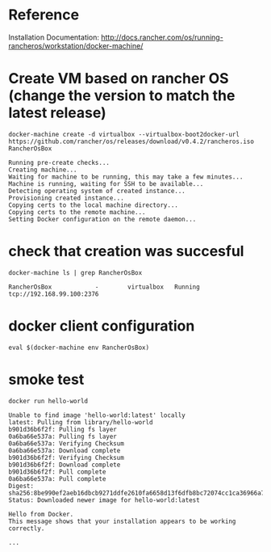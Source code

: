# Reference
Installation Documentation:
http://docs.rancher.com/os/running-rancheros/workstation/docker-machine/

# Create VM based on rancher OS (change the version to match the latest release)
```shell
docker-machine create -d virtualbox --virtualbox-boot2docker-url https://github.com/rancher/os/releases/download/v0.4.2/rancheros.iso RancherOsBox
```

```
Running pre-create checks...
Creating machine...
Waiting for machine to be running, this may take a few minutes...
Machine is running, waiting for SSH to be available...
Detecting operating system of created instance...
Provisioning created instance...
Copying certs to the local machine directory...
Copying certs to the remote machine...
Setting Docker configuration on the remote daemon...
```

# check that creation was succesful
```shell
docker-machine ls | grep RancherOsBox
```
```
RancherOsBox            -        virtualbox   Running   tcp://192.168.99.100:2376
```

# docker client configuration
```shell
eval $(docker-machine env RancherOsBox)
```

# smoke test
```shell
docker run hello-world
```
```
Unable to find image 'hello-world:latest' locally
latest: Pulling from library/hello-world
b901d36b6f2f: Pulling fs layer
0a6ba66e537a: Pulling fs layer
0a6ba66e537a: Verifying Checksum
0a6ba66e537a: Download complete
b901d36b6f2f: Verifying Checksum
b901d36b6f2f: Download complete
b901d36b6f2f: Pull complete
0a6ba66e537a: Pull complete
Digest: sha256:8be990ef2aeb16dbcb9271ddfe2610fa6658d13f6dfb8bc72074cc1ca36966a7
Status: Downloaded newer image for hello-world:latest

Hello from Docker.
This message shows that your installation appears to be working correctly.

...
```
